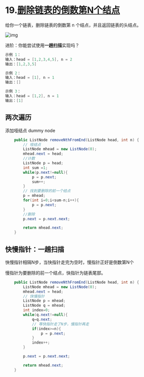 # 19.[删除链表的倒数第N个结点](https://leetcode-cn.com/problems/remove-nth-node-from-end-of-list)

给你一个链表，删除链表的倒数第 n 个结点，并且返回链表的头结点。

![img](https://assets.leetcode.com/uploads/2020/10/03/remove_ex1.jpg)

进阶：你能尝试使用**一趟扫描**实现吗？

 ~~~java
示例 1：
输入：head = [1,2,3,4,5], n = 2
输出：[1,2,3,5]

示例 2：
输入：head = [1], n = 1
输出：[]

示例 3：
输入：head = [1,2], n = 1
输出：[1]

 ~~~



## 两次遍历

添加哑结点 dummy node

~~~java
    public ListNode removeNthFromEnd(ListNode head, int n) {
        // 哑结点
        ListNode mhead = new ListNode(0);
        mhead.next = head;
        //计数
        ListNode p = head;
        int sum =1;
        while(p.next!=null){
            p = p.next;
            sum++;
        }
		// 找到要删除的前一个结点
        p = mhead;
        for(int i=0;i<sum-n;i++){
            p = p.next;
        }
        //删除
        p.next = p.next.next;

        return mhead.next;
    }
~~~





## 快慢指针：一趟扫描

快慢指针相隔N步，当快指针走完为空时，慢指针正好是倒数第N个

慢指针为要删除的前一个结点，快指针为链表尾部。

~~~java
    public ListNode removeNthFromEnd(ListNode head, int n) {
        ListNode mhead = new ListNode(0);
        mhead.next = head;
		// 快慢指针
        ListNode p = mhead;
        ListNode q = mhead;
        int index=0;
        while(q.next!=null){   
            q=q.next;
            // 等快指针走了N步，慢指针再走
            if(index>=n){
                p = p.next;
            }
            index++;
        }

        p.next = p.next.next;

        return mhead.next;
    }
~~~



